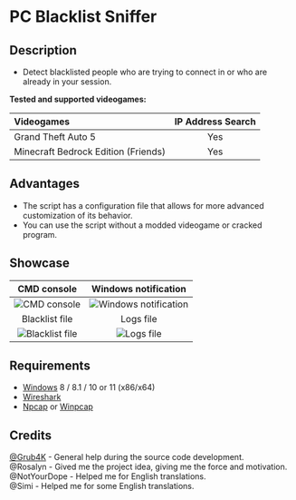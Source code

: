 # PC Blacklist Sniffer

## Description

* Detect blacklisted people who are trying to connect in or who are already in your session.

**Tested and supported videogames:**

| Videogames                          | IP Address Search |
| :---------------------------------- | :---------------: |
| Grand Theft Auto 5                  | Yes               |
| Minecraft Bedrock Edition (Friends) | Yes               |


## Advantages
* The script has a configuration file that allows for more advanced customization of its behavior.
* You can use the script without a modded videogame or cracked program.

## Showcase

| CMD console                |  Windows notification      |
| :-------------------------:|:-------------------------: |
![CMD console](https://user-images.githubusercontent.com/62464560/211443666-222942b6-3e3d-43a0-94c1-3b063c2c228c.png) | ![Windows notification](https://user-images.githubusercontent.com/62464560/211443700-adee9dfb-28ce-4212-b360-dba6470473a0.png) |
| Blacklist file             |  Logs file                 |
![Blacklist file](https://user-images.githubusercontent.com/62464560/211443569-cd2713d6-2333-4962-b640-cfea895283c2.png) | ![Logs file](https://user-images.githubusercontent.com/62464560/211443616-98afd651-6eb3-452c-95ac-4a14bcedb547.png) |

## Requirements

* [Windows](https://www.microsoft.com/windows) 8 / 8.1 / 10 or 11 (x86/x64)
* [Wireshark](https://www.wireshark.org/)
* [Npcap](https://nmap.org/npcap/) or [Winpcap](https://www.winpcap.org/)

## Credits

[@Grub4K](https://github.com/Grub4K) - General help during the source code development.<br />
@Rosalyn - Gived me the project idea, giving me the force and motivation.<br />
@NotYourDope - Helped me for English translations.<br />
@Simi - Helped me for some English translations.<br />
